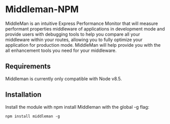 # Middleman-NPM

MiddleMan is an intuitive Express Performance Monitor that will measure performant properties middleware of applications in development mode and provide users with debugging tools to help you compare all your middleware within your routes, allowing you to fully optimize your application for production mode. MiddleMan will help provide you with the all enhancement tools you need for your middleware. 

## Requirements 
Middleman is currently only compatible with Node v8.5. 

## Installation 
Install the module with npm install Middleman with the global -g flag:

	npm install middleman -g
  

